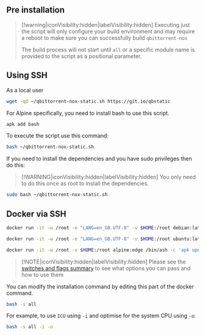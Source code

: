 ## Pre installation

> [!warning|iconVisibility:hidden|labelVisibility:hidden] Executing just the script will only configure your build environment and may require a reboot to make sure you can successfully build `qbittorrent-nox`
>
> The build process will not start until `all` or a specific module name is provided to the script as a positional parameter.

## Using SSH
As a local user

```bash
wget -qO ~/qbittorrent-nox-static.sh https://git.io/qbstatic
```

For Alpine specifically, you need to install bash to use this script.

```bash
apk add bash
```

To execute the script use this command:

```bash
bash ~/qbittorrent-nox-static.sh
```

If you need to install the dependencies and you have sudo privileges then do this:

> [!WARNING|iconVisibility:hidden|labelVisibility:hidden] You only need to do this once as root to install the dependencies.

```bash
sudo bash ~/qbittorrent-nox-static.sh
```

## Docker via SSH

<!-- tabs:start -->

<!-- tab: Debian -->

```bash
docker run -it -w /root -e "LANG=en_GB.UTF-8" -v $HOME:/root debian:latest /bin/bash -c 'apt update && apt install -y curl && curl -sL git.io/qbstatic | bash -s all'
```

<!-- tab: Ubuntu -->

```bash
docker run -it -w /root -e "LANG=en_GB.UTF-8" -v $HOME:/root ubuntu:latest /bin/bash -c 'apt update && apt install -y curl && curl -sL git.io/qbstatic | bash -s all'
```

<!-- tab: Alpine -->

```bash
docker run -it -w /root -v $HOME:/root alpine:edge /bin/ash -c 'apk update && apk add bash curl && curl -sL git.io/qbstatic | bash -s all'
```

<!-- tabs:end -->

> [!NOTE|iconVisibility:hidden|labelVisibility:hidden] Please see the [switches and flags summary](/build-help?id=switches-and-flags-summarised) to see what options you can pass and how to use them

You can modify the installation command by editing this part of the docker command.

```bash
bash -s all
```

For example, to use `ICU` using `-i` and optimise for the system CPU using `-o`:

```bash
bash -s all -i -o
```
